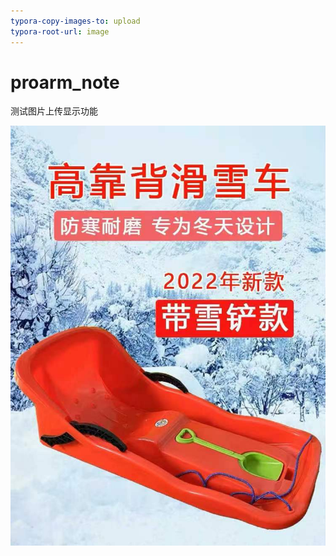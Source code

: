 ```yaml
---
typora-copy-images-to: upload
typora-root-url: image
---
```


# proarm_note

测试图片上传显示功能



![image-20230205104949875](https://raw.githubusercontent.com/retaoo/imges/main/img/202302051040210.jpg)
